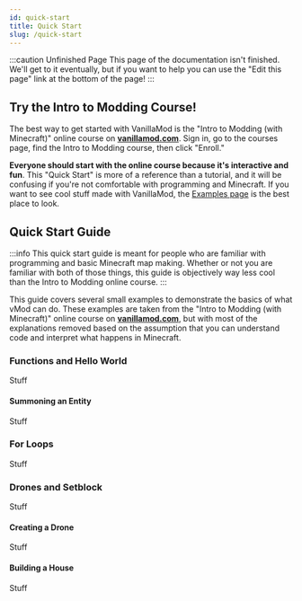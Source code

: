 ```yaml
---
id: quick-start
title: Quick Start
slug: /quick-start
---
```


:::caution Unfinished Page
This page of the documentation isn't finished. We'll get to it eventually, but if you want to help you can use the "Edit this page" link at the bottom of the page!
:::

## Try the Intro to Modding Course!

The best way to get started with VanillaMod is the "Intro to Modding (with Minecraft)" online course on [**vanillamod.com**](https://www.vanillamod.com/). Sign in, go to the courses page, find the Intro to Modding course, then click "Enroll."

**Everyone should start with the online course because it's interactive and fun**. This "Quick Start" is more of a reference than a tutorial, and it will be confusing if you're not comfortable with programming and Minecraft. If you want to see cool stuff made with VanillaMod, the [Examples page](examples) is the best place to look.

## Quick Start Guide

:::info
This quick start guide is meant for people who are familiar with programming and basic Minecraft map making. Whether or not you are familiar with both of those things, this guide is objectively way less cool than the Intro to Modding online course. 
:::

This guide covers several small examples to demonstrate the basics of what vMod can do. These examples are taken from the "Intro to Modding (with Minecraft)" online course on [**vanillamod.com**](https://www.vanillamod.com/), but with most of the explanations removed based on the assumption that you can understand code and interpret what happens in Minecraft.

### Functions and Hello World

Stuff

#### Summoning an Entity

Stuff

### For Loops

Stuff

### Drones and Setblock

Stuff

#### Creating a Drone

Stuff

#### Building a House

Stuff